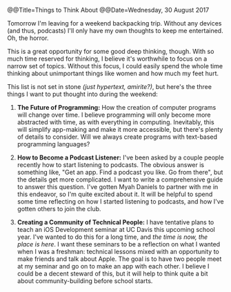 @@Title=Things to Think About
@@Date=Wednesday, 30 August 2017


Tomorrow I'm leaving for a weekend backpacking trip. Without any devices (and thus, podcasts) I'll only have my own thoughts to keep me entertained. Oh, the horror.

This is a great opportunity for some good deep thinking, though.  With so much time reserved for thinking, I believe it's worthwhile to focus on a narrow set of topics. Without this focus, I could easily spend the whole time thinking about unimportant things like women and how much my feet hurt. 

This list is not set in stone *(just hypertext, amirite?)*, but here's the three things I want to put thought into during the weekend:

1. **The Future of Programming:** How the creation of computer programs will change over time. I believe programming will only become more abstracted with time, as with everything in computing. Inevitably, this will simplify app-making and make it more accessible, but there's plenty of details to consider.  Will we always create programs with text-based programming languages?
 
2. **How to Become a Podcast Listener:** I've been asked by a couple people recently how to start listening to podcasts.  The obvious answer is something like, "Get an app. Find a podcast you like. Go from there", but the details get more complicated. I want to write a comprehensive guide to answer this question. I've gotten Myah Daniels to partner with me in this endeavor, so I'm quite excited about it. It will be helpful to spend some time reflecting on how I started listening to podcasts, and how I've gotten others to join the club. 

3. **Creating a Community of Technical People:** I have tentative plans to teach an iOS Development seminar at UC Davis this upcoming school year. I've wanted to do this for a long time, and *the time is now, the place is here*.  I want these seminars to be a reflection on what I wanted when I was a freshman: technical lessons mixed with an opportunity to make friends and talk about Apple. The goal is to have two people meet at my seminar and go on to make an app with each other.  I believe I could be a decent steward of this, but it will help to think quite a bit about community-building before school starts. 
